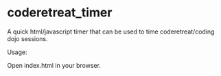 # coderetreat_timer
A quick html/javascript timer that can be used to time coderetreat/coding dojo sessions.

Usage:

Open index.html in your browser.
